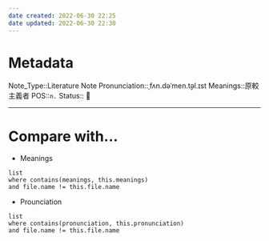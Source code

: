 ```yaml
---
date created: 2022-06-30 22:25
date updated: 2022-06-30 22:30
---
```


# Metadata

Note_Type::Literature Note
Pronunciation::ˌfʌn.dəˈmen.t̬əl.ɪst
Meanings::原較主義者
POS::`n.`
Status:: 👶

---

# Compare with...

- Meanings

```dataview
list
where contains(meanings, this.meanings)
and file.name != this.file.name
```

- Prounciation

```dataview
list
where contains(pronunciation, this.pronunciation)
and file.name != this.file.name
```
